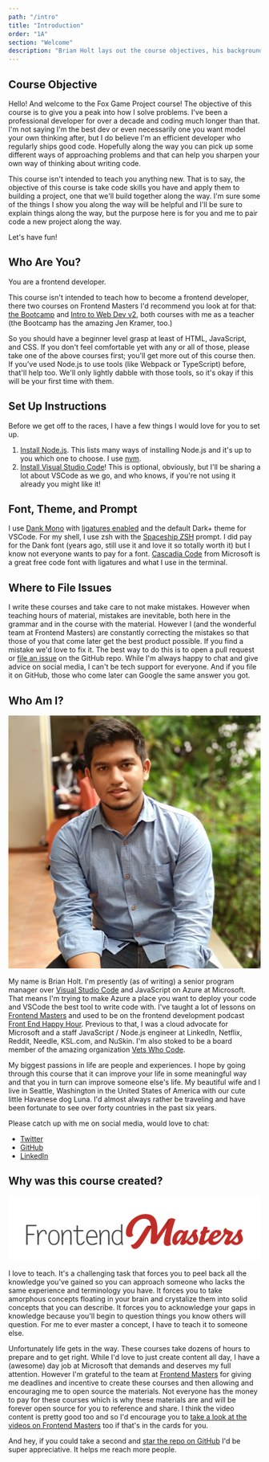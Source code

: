 ```yaml
---
path: "/intro"
title: "Introduction"
order: "1A"
section: "Welcome"
description: "Brian Holt lays out the course objectives, his background, and where to file issues with the course as well as why he created this course: he believes that containers are going to be important to every developer going forward."
---
```


## Course Objective

Hello! And welcome to the Fox Game Project course! The objective of this course is to give you a peak into how I solve problems. I've been a professional developer for over a decade and coding much longer than that. I'm not saying I'm the best dev or even necessarily one you want model your own thinking after, but I do believe I'm an efficient developer who regularly ships good code. Hopefully along the way you can pick up some different ways of approaching problems and that can help you sharpen your own way of thinking about writing code.

This course isn't intended to teach you anything new. That is to say, the objective of this course is take code skills you have and apply them to building a project, one that we'll build together along the way. I'm sure some of the things I show you along the way will be helpful and I'll be sure to explain things along the way, but the purpose here is for you and me to pair code a new project along the way.

Let's have fun!

## Who Are You?

You are a frontend developer.

This course isn't intended to teach how to become a frontend developer, there two courses on Frontend Masters I'd recommend you look at for that: [the Bootcamp][bootcamp] and [Intro to Web Dev v2][web-dev], both courses with me as a teacher (the Bootcamp has the amazing Jen Kramer, too.)

So you should have a beginner level grasp at least of HTML, JavaScript, and CSS. If you don't feel comfortable yet with any or all of those, please take one of the above courses first; you'll get more out of this course then. If you've used Node.js to use tools (like Webpack or TypeScript) before, that'll help too. We'll only lightly dabble with those tools, so it's okay if this will be your first time with them.

## Set Up Instructions

Before we get off to the races, I have a few things I would love for you to set up.

1. [Install Node.js][nodejs]. This lists many ways of installing Node.js and it's up to you which one to choose. I use [nvm][nvm].
1. [Install Visual Studio Code][vscode]! This is optional, obviously, but I'll be sharing a lot about VSCode as we go, and who knows, if you're not using it already you might like it!

## Font, Theme, and Prompt

I use [Dank Mono][dank] with [ligatures enabled][ligatures] and the default Dark+ theme for VSCode. For my shell, I use zsh with the [Spaceship ZSH][spaceship] prompt. I did pay for the Dank font (years ago, still use it and love it so totally worth it) but I know not everyone wants to pay for a font. [Cascadia Code][cascadia] from Microsoft is a great free code font with ligatures and what I use in the terminal.

## Where to File Issues

I write these courses and take care to not make mistakes. However when teaching hours of material, mistakes are inevitable, both here in the grammar and in the course with the material. However I (and the wonderful team at Frontend Masters) are constantly correcting the mistakes so that those of you that come later get the best product possible. If you find a mistake we'd love to fix it. The best way to do this is to open a pull request or [file an issue][issue] on the GitHub repo. While I'm always happy to chat and give advice on social media, I can't be tech support for everyone. And if you file it on GitHub, those who come later can Google the same answer you got.

## Who Am I?

![Brian drinking a beer](images/atique.jpg)

My name is Brian Holt. I'm presently (as of writing) a senior program manager over [Visual Studio Code][vscode] and JavaScript on Azure at Microsoft. That means I'm trying to make Azure a place you want to deploy your code and VSCode the best tool to write code with. I've taught a lot of lessons on [Frontend Masters][frontend-masters] and used to be on the frontend development podcast [Front End Happy Hour][fehh]. Previous to that, I was a cloud advocate for Microsoft and a staff JavaScript / Node.js engineer at LinkedIn, Netflix, Reddit, Needle, KSL.com, and NuSkin. I'm also stoked to be a board member of the amazing organization [Vets Who Code][vwc].

My biggest passions in life are people and experiences. I hope by going through this course that it can improve your life in some meaningful way and that you in turn can improve someone else's life. My beautiful wife and I live in Seattle, Washington in the United States of America with our cute little Havanese dog Luna. I'd almost always rather be traveling and have been fortunate to see over forty countries in the past six years.

Please catch up with me on social media, would love to chat:

- [Twitter][twitter]
- [GitHub][github]
- [LinkedIn][linkedin]

## Why was this course created?

![Frontend Masters Logo](images/FrontendMastersLogo.png)

I love to teach. It's a challenging task that forces you to peel back all the knowledge you've gained so you can approach someone who lacks the same experience and terminology you have. It forces you to take amorphous concepts floating in your brain and crystalize them into solid concepts that you can describe. It forces you to acknowledge your gaps in knowledge because you'll begin to question things you know others will question. For me to ever master a concept, I have to teach it to someone else.

Unfortunately life gets in the way. These courses take dozens of hours to prepare and to get right. While I'd love to just create content all day, I have a (awesome) day job at Microsoft that demands and deserves my full attention. However I'm grateful to the team at [Frontend Masters][fem] for giving me deadlines and incentive to create these courses and then allowing and encouraging me to open source the materials. Not everyone has the money to pay for these courses which is why these materials are and will be forever open source for you to reference and share. I think the video content is pretty good too and so I'd encourage you to [take a look at the videos on Frontend Masters][course] too if that's in the cards for you.

And hey, if you could take a second and [star the repo on GitHub][gh] I'd be super appreciative. It helps me reach more people.

[gh]: https://github.com/btholt/project-fox-game-site
[frontend-masters]: https://frontendmasters.com/teachers/brian-holt/
[fehh]: http://frontendhappyhour.com/
[fem]: https://frontendmasters.com/
[twitter]: https://twitter.com/holtbt
[github]: https://github.com/btholt
[linkedin]: https://www.linkedin.com/in/btholt/
[course]: https://frontendmasters.com/courses/complete-intro-containers/
[vwc]: https://vetswhocode.io/
[issue]: https://github.com/btholt/project-fox-game-site/issues
[bootcamp]: https://frontendmasters.com/bootcamp/
[web-dev]: https://frontendmasters.com/courses/web-development-v2/
[vscode]: https://code.visualstudio.com/
[nodejs]: https://nodejs.dev/how-to-install-nodejs
[nvm]: https://github.com/nvm-sh/nvm#installing-and-updating
[dank]: https://dank.sh/
[ligatures]: https://jareddev.com/blog/post/vs-code-upgrade-your-font-ligatures
[spaceship]: https://denysdovhan.com/spaceship-prompt/
[cascadia]: https://github.com/microsoft/cascadia-code#installation
